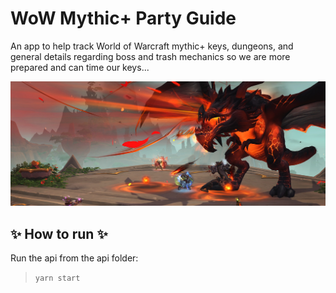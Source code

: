 # WoW Mythic+ Party Guide

An app to help track World of Warcraft mythic+ keys, dungeons, and general details regarding boss and trash mechanics so we are more prepared and can time our keys...

![](ui/public/img/breath.jpg)

## :sparkles: How to run :sparkles:

Run the api from the api folder:
> `yarn start`
